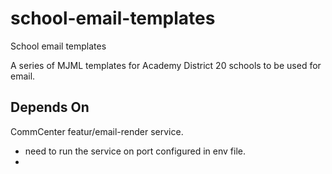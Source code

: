 # school-email-templates
School email templates

A series of MJML templates for Academy District 20 schools to be used for email.

## Depends On

CommCenter featur/email-render service.

- need to run the service on port configured in env file.
- 